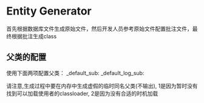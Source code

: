 # Entity Generator

首先根据数据库文件生成原始文件，然后开发人员参考原始文件配置批注文件，最终根据批注生成class

## 父类的配置
使用下面两项配置父类：
_default_sub:
_default_log_sub:

请注意,生成过程中要在内存中生成虚假的临时同名父类(不输出), 1是因为暂时没有找到可以加载使用者的classloader, 2是因为没有合适的时机加载
